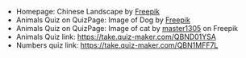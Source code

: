 - Homepage: Chinese Landscape by <a href="https://img.freepik.com/premium-photo/beautiful-mountain-landscape-with-gardens-chinese-temple-generative-ai_123447-13784.jpg">Freepik</a>
- Animals Quiz on QuizPage: Image of Dog by <a href="https://www.freepik.com/free-photo/portrait-adorable-dog-looking-up_6146976.htm#query=happy%20dog&position=14&from_view=keyword&track=ais&uuid=a526acb5-a7ba-448e-8ca5-58beace89a81">Freepik</a>
- Animals Quiz on QuizPage: Image of cat by <a href="https://www.freepik.com/free-photo/red-white-cat-i-white-studio_9405869.htm#query=cat&position=0&from_view=search&track=sph&uuid=78f5f478-c553-4e57-ba6a-33541c75c917"> master1305</a> on Freepik
- Animals Quiz link: https://take.quiz-maker.com/QBND01YSA
- Numbers quiz link: https://take.quiz-maker.com/QBN1MFF7L
